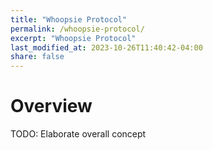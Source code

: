 ```yaml
---
title: "Whoopsie Protocol"
permalink: /whoopsie-protocol/
excerpt: "Whoopsie Protocol"
last_modified_at: 2023-10-26T11:40:42-04:00
share: false
---
```


# Overview
TODO: Elaborate overall concept

